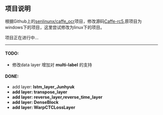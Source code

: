 ## 项目说明
根据Github上的[senlinunx/caffe_ocr](https://github.com/senlinuc/caffe_ocr)项目，修改源码[Caffe-rc5](https://github.com/BVLC/caffe/releases/tag/rc5),原项目为windows下的项目，这里尝试修改为linux下的项目。

项目正在进行中...

---

#### TODO:
* 修改data layer 增加对 <b>multi-label</b> 的支持

#### DONE:
* add layer:<b> lstm_layer_Junhyuk
* add layer:<b> transpose_layer
* add layer:<b> reverse_layer,reverse_time_layer
* add layer:<b> DenseBlock
* add layer:<b> WarpCTCLossLayer
